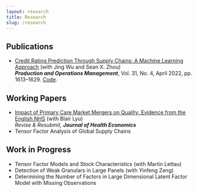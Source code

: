 ```yaml
---
layout: research
title: Research
slug: /research
---
```


## Publications

* [Credit Rating Prediction Through Supply Chains: A Machine Learning Approach](https://doi.org/10.1111/poms.13634) (with Jing Wu and Sean X. Zhou)\
   ***Production and Operations Management***, Vol. 31, No. 4, April 2022, pp. 1613–1629. <!--Media at [POMS](https://youtu.be/ybiD_tnwa2g) and [CUHK](https://cbk.bschool.cuhk.edu.hk/supply-chain-health-a-new-way-to-predict-credit-ratings/);--> [Code](https://github.com/zhaocheng-zhang/CreditRatingSC).


## Working Papers

* [Impact of Primary Care Market Mergers on Quality: Evidence from the English NHS](https://papers.ssrn.com/sol3/papers.cfm?abstract_id=4918321) (with Blair Lyu)\
   *Revise & Resubmit,* ***Journal of Health Economics***
* Tensor Factor Analysis of Global Supply Chains <!--(with Weichen Wang and Jing Wu)-->


## Work in Progress

* Tensor Factor Models and Stock Characteristics (with Martin Lettau)
* Detection of Weak Granulars in Large Panels (with Yinfeng Zeng)
* Determining the Number of Factors in Large Dimensional Latent Factor Model with Missing Observations


<br />
<br />
